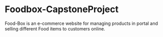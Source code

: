 # Foodbox-CapstoneProject
Food-Box is an e-commerce website for managing products in portal and selling different Food items to customers online.
